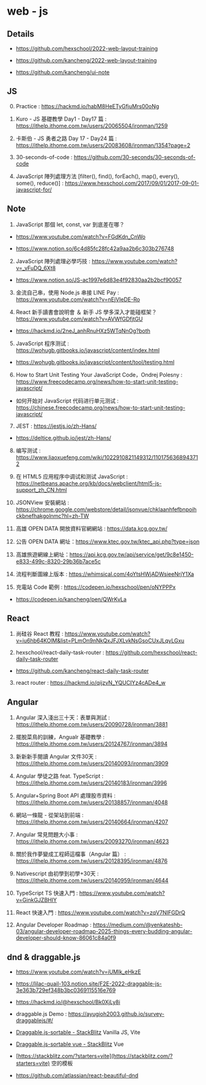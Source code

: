 # web - js

## Details

- https://github.com/hexschool/2022-web-layout-training

- https://github.com/kancheng/2022-web-layout-training

- https://github.com/kancheng/ui-note

## JS

0. Practice : https://hackmd.io/habM8HeETyGfjuMrs00oNg

1. Kuro - JS 基礎教學 Day1 - Day17 篇 : https://ithelp.ithome.com.tw/users/20065504/ironman/1259

2. 卡斯伯 - JS 勇者之路 Day 17 - Day24 篇 : https://ithelp.ithome.com.tw/users/20083608/ironman/1354?page=2

3. 30-seconds-of-code : https://github.com/30-seconds/30-seconds-of-code

4. JavaScript 陣列處理方法 [filter(), find(), forEach(), map(), every(), some(), reduce()] : https://www.hexschool.com/2017/09/01/2017-09-01-javascript-for/

## Note

1. JavaScript 那個 let, const, var 到底差在哪？ 

- https://www.youtube.com/watch?v=FGdKdn_CnWo

- https://www.notion.so/6c4d85fc28fc42a9aa2b6c303b276748

2. JavaScript 陣列處理必學巧技 : https://www.youtube.com/watch?v=_vFuDQ_6Xt8

- https://www.notion.so/JS-ac1997e6d83e4f92830aa2b2bcf90057

3. 金流自己串，使用 Node.js 串接 LINE Pay : https://www.youtube.com/watch?v=nEjVIeDE-Ro

4. React 新手讀書會說明會 ＆ 新手 JS 學多深入才能碰框架？ https://www.youtube.com/watch?v=AVWfGDfjtGU

- https://hackmd.io/2neJ_anhRnuHXz5WTqNnOg?both

5. JavaScript 程序测试 : https://wohugb.gitbooks.io/javascript/content/index.html

- https://wohugb.gitbooks.io/javascript/content/tool/testing.html

6. How to Start Unit Testing Your JavaScript Code，Ondrej Polesny : https://www.freecodecamp.org/news/how-to-start-unit-testing-javascript/

- 如何开始对 JavaScript 代码进行单元测试 : https://chinese.freecodecamp.org/news/how-to-start-unit-testing-javascript/

7. JEST : https://jestjs.io/zh-Hans/

- https://deltice.github.io/jest/zh-Hans/

8. 编写测试 : https://www.liaoxuefeng.com/wiki/1022910821149312/1101756368943712

9. 在 HTML5 应用程序中调试和测试 JavaScript : https://netbeans.apache.org/kb/docs/webclient/html5-js-support_zh_CN.html

10. JSONView 安裝網站 : https://chrome.google.com/webstore/detail/jsonvue/chklaanhfefbnpoihckbnefhakgolnmc?hl=zh-TW

11. 高雄 OPEN DATA 開放資料官網網站 : https://data.kcg.gov.tw/

12. 公告 OPEN DATA 網址：https://www.ktec.gov.tw/ktec_api.php?type=json

13. 高雄旅遊網線上網址：https://api.kcg.gov.tw/api/service/get/9c8e1450-e833-499c-8320-29b36b7ace5c

14. 流程判斷圖線上版本 : https://whimsical.com/4oYtsHWjADWsieeNrjY1Xa

15. 充電站 Code 範例 : https://codepen.io/hexschool/pen/oNYPPPx

- https://codepen.io/kancheng/pen/QWrKvLa


## React

1. 尚硅谷 React 教程 : https://www.youtube.com/watch?v=iu6hb64KOlM&list=PLmOn9nNkQxJFJXLvkNsGsoCUxJLqyLGxu

2. hexschool/react-daily-task-router : https://github.com/hexschool/react-daily-task-router

- https://github.com/kancheng/react-daily-task-router

3. react router : https://hackmd.io/qijzvN_YQUCIYz4cADe4_w

## Angular

1. Angular 深入淺出三十天：表單與測試 : https://ithelp.ithome.com.tw/users/20090728/ironman/3881

2. 擺脫菜鳥的訓練，Angualr 基礎教學 : https://ithelp.ithome.com.tw/users/20124767/ironman/3894

3. 新新新手閱讀 Angular 文件30天 : https://ithelp.ithome.com.tw/users/20140093/ironman/3909

4. Angular 學徒之路 feat. TypeScript : https://ithelp.ithome.com.tw/users/20140183/ironman/3996

5. Angular+Spring Boot API 處理股市資料 : https://ithelp.ithome.com.tw/users/20138857/ironman/4048

6. 網站一條龍 - 從架站到前端 : https://ithelp.ithome.com.tw/users/20140664/ironman/4207

7. Angular 常見問題大小事 : https://ithelp.ithome.com.tw/users/20093270/ironman/4623

8. 關於我作夢變成工程師這檔事（Angular 篇） : https://ithelp.ithome.com.tw/users/20128395/ironman/4876

9. Nativescript 由初學到初學+30天 : https://ithelp.ithome.com.tw/users/20140959/ironman/4644

10. TypeScript TS 快速入門 : https://www.youtube.com/watch?v=GinkGJZBHIY

11. React 快速入門 : https://www.youtube.com/watch?v=zqV7NIFGDrQ

12. Angular Developer Roadmap : https://medium.com/@venkateshb-03/angular-developer-roadmap-2025-things-every-budding-angular-developer-should-know-86061c84a0f9


## dnd & draggable.js

- https://www.youtube.com/watch?v=iUMlk_eHkzE

- https://lilac-quail-103.notion.site/F2E-2022-draggable-js-3e363b729ef348b3bc0369115516e769

- https://hackmd.io/@hexschool/Bk0XjLy8i

- draggable.js Demo : https://ayugioh2003.github.io/survey-draggablejs/#/

- [Draggable.js-sortable - StackBlitz](https://stackblitz.com/edit/vitejs-vite-pfhwqx?file=style.css,index.html,main.js&terminal=dev) Vanilla JS, Vite

- [Draggable.js-sortable vue - StackBlitz](https://stackblitz.com/edit/vitejs-vite-pfkmre?file=src%2FApp.vue&terminal=dev) Vue

- [https://stackblitz.com/?starters=vite](https://stackblitz.com/?starters=vite) 空的模板

- https://github.com/atlassian/react-beautiful-dnd

